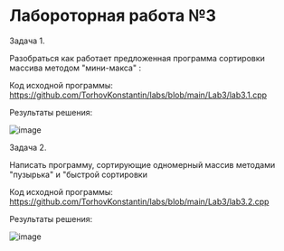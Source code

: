 # Лабороторная работа №3

Задача 1.

Разобраться как работает предложенная программа сортировки массива методом "мини-макса" :

Код исходной программы: https://github.com/TorhovKonstantin/labs/blob/main/Lab3/lab3.1.cpp

Результаты решения: 

![image](https://github.com/TorhovKonstantin/labs/assets/122263721/717d7227-db8c-4516-9542-c68cd12cbdcf)

Задача 2.

Написать программу, сортирующие одномерный массив методами "пузырька" и "быстрой сортировки

Код исходной программы: https://github.com/TorhovKonstantin/labs/blob/main/Lab3/lab3.2.cpp

Результаты решения: 

![image](https://github.com/TorhovKonstantin/labs/assets/122263721/645bf392-e49f-4411-903f-4cbbde3a1de8)
